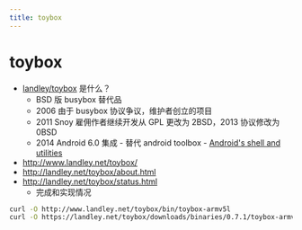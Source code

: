 ```yaml
---
title: toybox
---
```


# toybox

- [landley/toybox](https://github.com/landley/toybox) 是什么？
  - BSD 版 busybox 替代品
  - 2006 由于 busybox 协议争议，维护者创立的项目
  - 2011 Snoy 雇佣作者继续开发从 GPL 更改为 2BSD，2013 协议修改为 0BSD
  - 2014 Android 6.0 集成 - 替代 android toolbox - [Android's shell and utilities](https://android.googlesource.com/platform/system/core/+/master/shell_and_utilities/README.md)
- http://www.landley.net/toybox/
- http://landley.net/toybox/about.html
- http://landley.net/toybox/status.html
  - 完成和实现情况

```bash
curl -O http://www.landley.net/toybox/bin/toybox-armv5l
curl -O https://landley.net/toybox/downloads/binaries/0.7.1/toybox-armv6l
```
